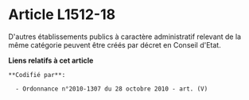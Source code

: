 # Article L1512-18

D'autres établissements publics à caractère administratif relevant de la même catégorie peuvent être créés par décret en
Conseil d'Etat.

**Liens relatifs à cet article**

	**Codifié par**:

	  - Ordonnance n°2010-1307 du 28 octobre 2010 - art. (V)
